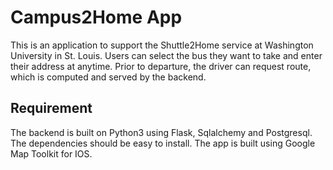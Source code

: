 # Campus2Home App
This is an application to support the Shuttle2Home service at Washington University in St. Louis. Users can select the bus they want to take and enter their address at anytime. Prior to departure, the driver can request route, which is computed and served by the backend.

## Requirement
The backend is built on Python3 using Flask, Sqlalchemy and Postgresql. The dependencies should be easy to install.
The app is built using Google Map Toolkit for IOS.
